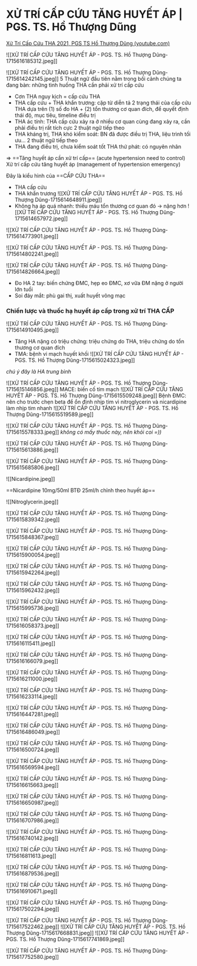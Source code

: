 # XỬ TRÍ CẤP CỨU TĂNG HUYẾT ÁP | PGS. TS. Hồ Thượng Dũng

[Xử Trí Cấp Cứu THA 2021, PGS TS Hồ Thượng  Dũng (youtube.com)](https://www.youtube.com/watch?v=SD7fGU95EmA)


![[XỬ TRÍ CẤP CỨU TĂNG HUYẾT ÁP - PGS. TS. Hồ Thượng Dũng-1715616185312.jpeg]]

![[XỬ TRÍ CẤP CỨU TĂNG HUYẾT ÁP - PGS. TS. Hồ Thượng Dũng-1715614242145.jpeg]]
5 Thuật ngữ đầu tiên nằm trong bối cảnh chúng ta đang bàn: những tình huống THA cần phải xử trí cấp cứu
- Cơn THA nguy kịch = cấp cứu THA
- THA cấp cứu + THA khẩn trương: cặp từ diễn tả 2 trạng thái của cấp cứu THA dựa trên (1) số đo HA + (2) tổn thương cơ quan đích, để quyết định thái độ, mục tiêu, timeline điều trị
- THA ác tính: THA cấp cứu xảy ra ở nhiều cơ quan cùng đang xảy ra, cần phải điều trị rất tích cực
2 thuật ngữ tiếp theo
- THA kháng trị, THA khó kiểm soát: BN đã được điều trị THA, liệu trình tối ưu...
2 thuật ngữ tiếp theo
- THA đang điều trị, chưa kiểm soát tốt
THA thứ phát: có nguyên nhân

=> ==Tăng huyết áp cần xử trí cấp== (acute hypertension need to control)
Xử trí cấp cứu tăng huyết áp (management of hypertension emergency)

Đây là kiểu hình của ==CẤP CỨU THA==
- THA cấp cứu
- THA khẩn trương
![[XỬ TRÍ CẤP CỨU TĂNG HUYẾT ÁP - PGS. TS. Hồ Thượng Dũng-1715614648911.jpeg]]
- Không hạ áp quá nhanh: thiếu máu tổn thương cơ quan đó -> nặng hơn
![[XỬ TRÍ CẤP CỨU TĂNG HUYẾT ÁP - PGS. TS. Hồ Thượng Dũng-1715614657972.jpeg]]
 
![[XỬ TRÍ CẤP CỨU TĂNG HUYẾT ÁP - PGS. TS. Hồ Thượng Dũng-1715614773901.jpeg]]

![[XỬ TRÍ CẤP CỨU TĂNG HUYẾT ÁP - PGS. TS. Hồ Thượng Dũng-1715614802241.jpeg]]

![[XỬ TRÍ CẤP CỨU TĂNG HUYẾT ÁP - PGS. TS. Hồ Thượng Dũng-1715614826664.jpeg]]
- Đo HA 2 tay: biến chứng ĐMC, hẹp eo ĐMC, xơ vữa ĐM nặng ở người lớn tuổi
- Soi đáy mắt: phù gai thị, xuất huyết võng mạc

### Chiến lược và thuốc hạ huyết áp cấp trong xử trí THA CẤP
![[XỬ TRÍ CẤP CỨU TĂNG HUYẾT ÁP - PGS. TS. Hồ Thượng Dũng-1715614910495.jpeg]]
- Tăng HA nặng có triệu chứng: triệu chứng do THA, triệu chứng do tổn thương cơ quan đích
- TMA: bệnh vi mạch huyết khối
![[XỬ TRÍ CẤP CỨU TĂNG HUYẾT ÁP - PGS. TS. Hồ Thượng Dũng-1715615024323.jpeg]]

*chú ý đây là HA trung bình*

![[XỬ TRÍ CẤP CỨU TĂNG HUYẾT ÁP - PGS. TS. Hồ Thượng Dũng-1715615146856.jpeg]]
MACE: biến cố tím mạch
![[XỬ TRÍ CẤP CỨU TĂNG HUYẾT ÁP - PGS. TS. Hồ Thượng Dũng-1715615509248.jpeg]]
Bệnh ĐMC: nên cho trước chẹn beta để ổn định nhịp tim vì nitroglycerin và nicardipine làm nhịp tim nhanh
![[XỬ TRÍ CẤP CỨU TĂNG HUYẾT ÁP - PGS. TS. Hồ Thượng Dũng-1715615519589.jpeg]]

![[XỬ TRÍ CẤP CỨU TĂNG HUYẾT ÁP - PGS. TS. Hồ Thượng Dũng-1715615578333.jpeg]]
*không có mấy thuốc này, nên khỏi coi =))*

![[XỬ TRÍ CẤP CỨU TĂNG HUYẾT ÁP - PGS. TS. Hồ Thượng Dũng-1715615613886.jpeg]]

![[XỬ TRÍ CẤP CỨU TĂNG HUYẾT ÁP - PGS. TS. Hồ Thượng Dũng-1715615685806.jpeg]]

![[Nicardipine.jpeg]]

 ==Nicardipine 10mg/50ml BTĐ 25ml/h chỉnh theo huyết áp==

![[Nitroglycerin.jpeg]]

![[XỬ TRÍ CẤP CỨU TĂNG HUYẾT ÁP - PGS. TS. Hồ Thượng Dũng-1715615839342.jpeg]]

![[XỬ TRÍ CẤP CỨU TĂNG HUYẾT ÁP - PGS. TS. Hồ Thượng Dũng-1715615848367.jpeg]]

![[XỬ TRÍ CẤP CỨU TĂNG HUYẾT ÁP - PGS. TS. Hồ Thượng Dũng-1715615900054.jpeg]]

![[XỬ TRÍ CẤP CỨU TĂNG HUYẾT ÁP - PGS. TS. Hồ Thượng Dũng-1715615942264.jpeg]]

![[XỬ TRÍ CẤP CỨU TĂNG HUYẾT ÁP - PGS. TS. Hồ Thượng Dũng-1715615962432.jpeg]]

![[XỬ TRÍ CẤP CỨU TĂNG HUYẾT ÁP - PGS. TS. Hồ Thượng Dũng-1715615995736.jpeg]]

![[XỬ TRÍ CẤP CỨU TĂNG HUYẾT ÁP - PGS. TS. Hồ Thượng Dũng-1715616058373.jpeg]]

![[XỬ TRÍ CẤP CỨU TĂNG HUYẾT ÁP - PGS. TS. Hồ Thượng Dũng-1715616115411.jpeg]]


![[XỬ TRÍ CẤP CỨU TĂNG HUYẾT ÁP - PGS. TS. Hồ Thượng Dũng-1715616166079.jpeg]]

![[XỬ TRÍ CẤP CỨU TĂNG HUYẾT ÁP - PGS. TS. Hồ Thượng Dũng-1715616211000.jpeg]]

![[XỬ TRÍ CẤP CỨU TĂNG HUYẾT ÁP - PGS. TS. Hồ Thượng Dũng-1715616233114.jpeg]]

![[XỬ TRÍ CẤP CỨU TĂNG HUYẾT ÁP - PGS. TS. Hồ Thượng Dũng-1715616447281.jpeg]]

![[XỬ TRÍ CẤP CỨU TĂNG HUYẾT ÁP - PGS. TS. Hồ Thượng Dũng-1715616486049.jpeg]]

![[XỬ TRÍ CẤP CỨU TĂNG HUYẾT ÁP - PGS. TS. Hồ Thượng Dũng-1715616500724.jpeg]]

![[XỬ TRÍ CẤP CỨU TĂNG HUYẾT ÁP - PGS. TS. Hồ Thượng Dũng-1715616569594.jpeg]]

![[XỬ TRÍ CẤP CỨU TĂNG HUYẾT ÁP - PGS. TS. Hồ Thượng Dũng-1715616615663.jpeg]]

![[XỬ TRÍ CẤP CỨU TĂNG HUYẾT ÁP - PGS. TS. Hồ Thượng Dũng-1715616650987.jpeg]]

![[XỬ TRÍ CẤP CỨU TĂNG HUYẾT ÁP - PGS. TS. Hồ Thượng Dũng-1715616707986.jpeg]]

![[XỬ TRÍ CẤP CỨU TĂNG HUYẾT ÁP - PGS. TS. Hồ Thượng Dũng-1715616740142.jpeg]]

![[XỬ TRÍ CẤP CỨU TĂNG HUYẾT ÁP - PGS. TS. Hồ Thượng Dũng-1715616811613.jpeg]]

![[XỬ TRÍ CẤP CỨU TĂNG HUYẾT ÁP - PGS. TS. Hồ Thượng Dũng-1715616879536.jpeg]]

![[XỬ TRÍ CẤP CỨU TĂNG HUYẾT ÁP - PGS. TS. Hồ Thượng Dũng-1715616910671.jpeg]]

![[XỬ TRÍ CẤP CỨU TĂNG HUYẾT ÁP - PGS. TS. Hồ Thượng Dũng-1715617502294.jpeg]]

![[XỬ TRÍ CẤP CỨU TĂNG HUYẾT ÁP - PGS. TS. Hồ Thượng Dũng-1715617522462.jpeg]]
![[XỬ TRÍ CẤP CỨU TĂNG HUYẾT ÁP - PGS. TS. Hồ Thượng Dũng-1715617668831.jpeg]]
![[XỬ TRÍ CẤP CỨU TĂNG HUYẾT ÁP - PGS. TS. Hồ Thượng Dũng-1715617741869.jpeg]]

![[XỬ TRÍ CẤP CỨU TĂNG HUYẾT ÁP - PGS. TS. Hồ Thượng Dũng-1715617752580.jpeg]]


